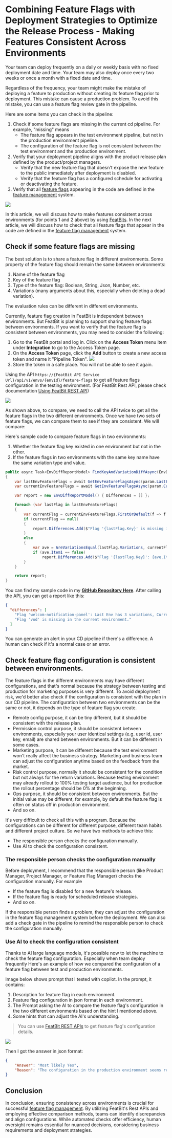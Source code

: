 # Combining Feature Flags with Deployment Strategies to Optimize the Release Process - Making Features Consistent Across Environments

Your team can deploy frequently on a daily or weekly basis with no fixed deployment date and time. Your team may also deploy once every two weeks or once a month with a fixed date and time.

Regardless of the frequency, your team might make the mistake of deploying a feature to production without creating its feature flag prior to deployment. This mistake can cause a production problem. To avoid this mistake, you can use a feature flag review gate in the pipeline.

Here are some items you can check in the pipeline:

1. Check if some feature flags are missing in the current cd pipeline. For example, "missing" means
   - The feature flag appears in the test environment pipeline, but not in the production environment pipeline.
   - The configuration of the feature flag is not consistent between the test environment and the production environment.
2. Verify that your deployment pipeline aligns with the product release plan defined by the product/project managers.
   - Verify that the new feature flag that doesn't expose the new feature to the public immediately after deployment is disabled. 
   - Verify that the feature flag has a configured schedule for activating or deactivating the feature.
3. Verify that all [feature flags](https://www.featbit.co) appearing in the code are defined in the [feature management](https://www.featbit.co/blogs/Free-and-Open-Source-Feature-Flag-Tools) system.

![](../optimize-release-process/assets/environment-consistency/ffcheck-in-pipeline.png)

In this article, we will discuss how to make features consistent across environments (for points 1 and 2 above) by using [FeatBits](https://www.featbit.co). In the next article, we will discuss how to check that all feature flags that appear in the code are defined in the [feature flag management](https://www.featbit.co/blogs/Free-and-Open-Source-Feature-Flag-Tools) system.


## Check if some feature flags are missing

The best solution is to share a feature flag in different environments. Some property of the feature flag should remain the same between environments:

1. Name of the feature flag
2. Key of the feature flag
3. Type of the feature flag: Boolean, String, Json, Number, etc.
4. Variations (many arguments about this, especially when deleting a dead variation).

The evaluation rules can be different in different environments.

Currently, feature flag creation in FeatBit is independent between environments. But FeatBit is planning to support sharing feature flags between environments. If you want to verify that the feature flag is consistent between environments, you may need to consider the following:

1. Go to the FeatBit portal and log in. Click on the **Access Token** menu item under **Integration** to go to the Access Token page.
2. On the **Access Token** page, click the **Add** button to create a new access token and name it "Pipeline Token".
![](../optimize-release-process/assets/environment-consistency/create-access-token.png)
3. Store the token in a safe place. You will not be able to see it again.

Using the API `https://{FeatBit API Service Url}/api/v1/envs/{envId}/feature-flags` to get all feature flags configuration in the testing environment. (For FeatBit Rest API, please check documentation [Using FeatBit REST API](https://docs.featbit.co/api-docs/using-featbit-rest-api))

![](../optimize-release-process/assets/environment-consistency/postman-get-environment-all-feature-flag.png)

As shown above, to compare, we need to call the API twice to get all the feature flags in the two different environments. Once we have two sets of feature flags, we can compare them to see if they are consistent. We will compare:

Here's sample code to compare feature flags in two environments:

1. Whether the feature flag key existed in one environment but not in the other.
2. If the feature flags in two environments with the same key name have the same variation type and value.

```csharp
public async Task<EnvDiffReportModel> FindKeyAndVariationDiffAsync(EnvDiffParam param)
{
    var lastEnvFeatureFlags = await GetEnvFeatureFlagsAsync(param.LastEnvironmentId, param.AccessToken);
    var currentEnvFeatureFlags = await GetEnvFeatureFlagsAsync(param.CurrentEnvironmentId, param.AccessToken);

    var report = new EnvDiffReportModel() { Differences = [] };

    foreach (var lastFlag in lastEnvFeatureFlags)
    {
        var currentFlag = currentEnvFeatureFlags.FirstOrDefault(f => f.Key == lastFlag.Key);
        if (currentFlag == null)
        {
            report.Differences.Add($"Flag '{lastFlag.Key}' is missing in the current environment.");
        }
        else
        {
            var ave = AreVariationsEqual(lastFlag.Variations, currentFlag.Variations);
            if (ave.Item1 == false)
                report.Differences.Add($"Flag '{lastFlag.Key}': {ave.Item2}");
        }
    }

    return report;
}
```

You can find my sample code in my [**GitHub Repository Here**](https://github.com/featbit/featbit-samples/tree/main/samples/optimize-release-pipeline). After calling the API, you can get a report like this:

```json
{
  "differences": [
    "Flag 'welcom-notification-panel': Last Env has 3 variations, Current Env has 2 variations",
    "Flag 'vod' is missing in the current environment."
  ]
}
```

You can generate an alert in your CD pipeline if there's a difference. A human can check if it's a normal case or an error. 

## Check feature flag configuration is consistent between environments.

The feature flags in the different environments may have different configurations, and that's normal because the strategy between testing and production for marketing purposes is very different. To avoid deployment risk, we'd better also check if the configuration is consistent with the plan in our CD pipeline. The configuration between two environments can be the same or not, it depends on the type of feature flag you create.

- Remote config purpose, it can be tiny different, but it should be consistent with the release plan.
- Permission control purpose, it should be consistent between environments, especially your user identical settings (e.g. user id, user key, email) are shared between environments. But it can be different in some cases. 
- Marketing purpose, it can be different because the test environment won't really affect the business strategy. Marketing and business team can adjust the configuration anytime based on the feedback from the market.
- Risk control purpose, normally it should be consistent for the condition but not always for the return variations. Because testing environment may already rollout to 100% testing target audience, but for production the rollout percentage should be 0% at the beginning.
- Ops purpose, it should be consistent between environments. But the initial value may be different, for example, by default the feature flag is often on status off in production environment.
- And so on.

It's very difficult to check all this with a program. Because the configurations can be different for different purpose, different team habits and different project culture. So we have two methods to achieve this:

- The responsible person checks the configuration manually.
- Use AI to check the configuration consistent.


### The responsible person checks the configuration manually

Before deployment, I recommend that the responsible person (like Product Manager, Project Manager, or Feature Flag Manager) checks the configuration manually. For example

- If the feature flag is disabled for a new feature's release. 
- If the feature flag is ready for scheduled release strategies.
- And so on.

If the responsible person finds a problem, they can adjust the configuration in the feature flag management system before the deployment. We can also add a check gate in the pipeline to remind the responsible person to check the configuration manually.

### Use AI to check the configuration consistent

Thanks to AI large language models, it's possible now to let the machine to check the feature flag configuration. Especially when team deploy frequently Here's an example of how we compared the configuration of a feature flag between test and production environments.
<!-- 
The image below shows the screenshot of the feature flag configuration in each environment. (You can open the image in a new tab to see the details.)

![](../optimize-release-process/assets/environment-consistency/ff-configurations.png) -->

Image below shows prompt that I tested with copilot. In the prompt, it contains:

1. Description for feature flag in each environment.
2. Feature flag configuration in json format in each environment.
3. The Prompt asking the AI to compare the feature flag's configuration in the two different environments based on the hint I mentioned above.
4. Some hints that can adjust the AI's understanding.

> You can use [FeatBit REST APIs](https://docs.featbit.co/api-docs/using-featbit-rest-api) to get feature flag's configuration details.

![](../optimize-release-process/assets/environment-consistency/prompt-engineering.png)

Then I got the answer in json format:

```json
{
    "Answer": "Most likely Yes",
    "Reason": "The configuration in the production environment seems reasonable given the context. The feature flag is not yet deployed to production, which is reflected in the 'isEnabled' field being set to false. This is a common practice to ensure that new features do not affect the production environment until they are fully tested and ready for deployment. The 'rules' array is empty in the production configuration, but the 'tags' property indicates that this feature flag is used for both marketing and risk control purposes, which makes sense as the feature is not yet deployed and thus no specific marketing rules are applied. The 'fallthrough' variations and 'disabledVariation' are the same in both environments, ensuring consistency. However, it's important to note that the final decision should be made based on the specific business requirements and deployment strategy."
}
```

## Conclusion

In conclusion, ensuring consistency across environments is crucial for successful [feature flag management](https://www.featbit.co/blogs/Free-and-Open-Source-Feature-Flag-Tools). By utilizing FeatBit's Rest APIs and employing effective comparison methods, teams can identify discrepancies and align configurations. While automated checks offer efficiency, human oversight remains essential for nuanced decisions, considering business requirements and deployment strategies.





